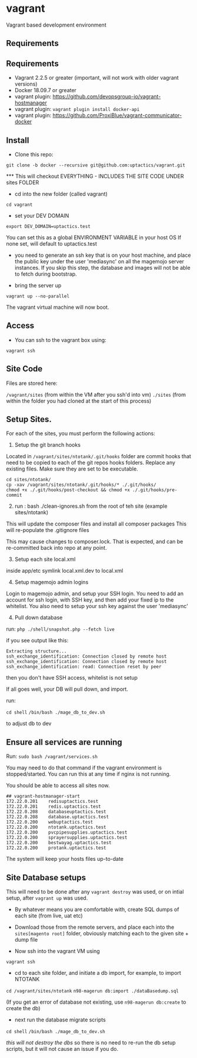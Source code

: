 # vagrant

Vagrant based development environment

## Requirements

## Requirements

* Vagrant 2.2.5 or greater (important, will not work with older vagrant versions)
* Docker 18.09.7 or greater
* vagrant plugin: https://github.com/devopsgroup-io/vagrant-hostmanager
* vagrant plugin: ```vagrant plugin install docker-api```
* vagrant plugin: https://github.com/ProxiBlue/vagrant-communicator-docker

## Install

* Clone this repo: 

```git clone -b docker --recursive git@github.com:uptactics/vagrant.git```

*** This will checkout EVERYTHING - INCLUDES THE SITE CODE UNDER sites FOLDER

* cd into the new folder (called vagrant) 

```cd vagrant```

* set your DEV DOMAIN

```export DEV_DOMAIN=uptactics.test```

You can set this as a global ENVIRONMENT VARIABLE in your host OS
If none set, will default to uptactics.test

* you need to generate an ssh key that is on your host machine, and place the public key under the user 'mediasync' on all the magemojo server instances.
If you skip this step, the database and images will not be able to fetch during bootstrap.


* bring the server up 

```vagrant up --no-parallel```

The vagrant virtual machine will now boot.

## Access

* You can ssh to the vagrant box using:

```vagrant ssh```

## Site Code

Files are stored here: 

```/vagrant/sites``` (from within the VM after you ssh'd into vm)
```./sites``` (from within the folder you had cloned at the start of this process)

## Setup Sites.

For each of the sites, you must perform the following actions:

1. Setup the git branch hooks

Located in ```/vagrant/sites/ntotank/.git/hooks``` folder are commit hooks that need to be copied to each of the git repos hooks folders.
Replace any existing files.
Make sure they are set to be executable.

```
cd sites/ntotank/
cp -xav /vagrant/sites/ntotank/.git/hooks/* ./.git/hooks/
chmod +x ./.git/hooks/post-checkout && chmod +x ./.git/hooks/pre-commit
```
2. run : bash ./clean-ignores.sh from the root of teh site (example sites/ntotank)

This will update the composer files and install all composer packages
This will re-populate the .gitignore files

This may cause changes to composer.lock. That is expected, and can be re-committed back into repo at any point.

3. Setup each site local.xml

inside app/etc symlink local.xml.dev to local.xml

4. Setup magemojo admin logins

Login to magemojo admin, and setup your SSH login.
You need to add an account for ssh login, with SSH key, and then add your fixed ip to the whitelist.
You also need to setup your ssh key against the user 'mediasync'

4. Pull down database

run: ```php ./shell/snapshot.php --fetch live```

if you see output like this:

```
Extracting structure...
ssh_exchange_identification: Connection closed by remote host
ssh_exchange_identification: Connection closed by remote host
ssh_exchange_identification: read: Connection reset by peer

```

then you don't have SSH access, whitelist is not setup

If all goes well, your DB will pull down, and import.

run:

```cd shell```
```/bin/bash ./mage_db_to_dev.sh```

to adjust db to dev

## Ensure all services are running

Run: ```sudo bash /vagrant/services.sh```

You may need to do that command if the vagrant environment is stopped/started.
You can run this at any time if nginx is not running.

You should be able to access all sites now.

```
## vagrant-hostmanager-start
172.22.0.201	redisuptactics.test
172.22.0.201	redis.uptactics.test
172.22.0.208	databaseuptactics.test
172.22.0.208	database.uptactics.test
172.22.0.200	webuptactics.test
172.22.0.200	ntotank.uptactics.test
172.22.0.200	pvcpipesupplies.uptactics.test
172.22.0.200	sprayersupplies.uptactics.test
172.22.0.200	bestwayag.uptactics.test
172.22.0.200	protank.uptactics.test

```

The system will keep your hosts files up-to-date


## Site Database setups

This will need to be done after any ```vagrant destroy``` was used, or on intial setup, after ```vagrant up``` was used. 

* By whatever means you are comfortable with, create SQL dumps of each site (from live, uat etc)
* Download those from the remote servers, and place each into the ```sites[magento root]``` folder, obviously matching each    to the given site + dump file

* Now ssh into the vagrant VM using 

```vagrant ssh```

* cd to each site folder, and initiate a db import, for example, to import NTOTANK

```cd /vagrant/sites/ntotank```
```n98-magerun db:import ./dataBasedump.sql```

(If you get an error of database not existing, use ```n98-magerun db:create``` to create the db)

* next run the database migrate scripts

```cd shell```
```/bin/bash ./mage_db_to_dev.sh```

*this will not destroy the dbs* so there is no need to re-run the db setup scripts, but it will not cause an issue if you do.






